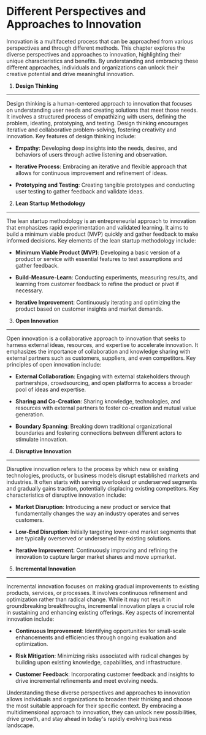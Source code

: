 Different Perspectives and Approaches to Innovation
============================================================

Innovation is a multifaceted process that can be approached from various perspectives and through different methods. This chapter explores the diverse perspectives and approaches to innovation, highlighting their unique characteristics and benefits. By understanding and embracing these different approaches, individuals and organizations can unlock their creative potential and drive meaningful innovation.

1. **Design Thinking**
----------------------

Design thinking is a human-centered approach to innovation that focuses on understanding user needs and creating solutions that meet those needs. It involves a structured process of empathizing with users, defining the problem, ideating, prototyping, and testing. Design thinking encourages iterative and collaborative problem-solving, fostering creativity and innovation. Key features of design thinking include:

* **Empathy**: Developing deep insights into the needs, desires, and behaviors of users through active listening and observation.

* **Iterative Process**: Embracing an iterative and flexible approach that allows for continuous improvement and refinement of ideas.

* **Prototyping and Testing**: Creating tangible prototypes and conducting user testing to gather feedback and validate ideas.

2. **Lean Startup Methodology**
-------------------------------

The lean startup methodology is an entrepreneurial approach to innovation that emphasizes rapid experimentation and validated learning. It aims to build a minimum viable product (MVP) quickly and gather feedback to make informed decisions. Key elements of the lean startup methodology include:

* **Minimum Viable Product (MVP)**: Developing a basic version of a product or service with essential features to test assumptions and gather feedback.

* **Build-Measure-Learn**: Conducting experiments, measuring results, and learning from customer feedback to refine the product or pivot if necessary.

* **Iterative Improvement**: Continuously iterating and optimizing the product based on customer insights and market demands.

3. **Open Innovation**
----------------------

Open innovation is a collaborative approach to innovation that seeks to harness external ideas, resources, and expertise to accelerate innovation. It emphasizes the importance of collaboration and knowledge sharing with external partners such as customers, suppliers, and even competitors. Key principles of open innovation include:

* **External Collaboration**: Engaging with external stakeholders through partnerships, crowdsourcing, and open platforms to access a broader pool of ideas and expertise.

* **Sharing and Co-Creation**: Sharing knowledge, technologies, and resources with external partners to foster co-creation and mutual value generation.

* **Boundary Spanning**: Breaking down traditional organizational boundaries and fostering connections between different actors to stimulate innovation.

4. **Disruptive Innovation**
----------------------------

Disruptive innovation refers to the process by which new or existing technologies, products, or business models disrupt established markets and industries. It often starts with serving overlooked or underserved segments and gradually gains traction, potentially displacing existing competitors. Key characteristics of disruptive innovation include:

* **Market Disruption**: Introducing a new product or service that fundamentally changes the way an industry operates and serves customers.

* **Low-End Disruption**: Initially targeting lower-end market segments that are typically overserved or underserved by existing solutions.

* **Iterative Improvement**: Continuously improving and refining the innovation to capture larger market shares and move upmarket.

5. **Incremental Innovation**
-----------------------------

Incremental innovation focuses on making gradual improvements to existing products, services, or processes. It involves continuous refinement and optimization rather than radical change. While it may not result in groundbreaking breakthroughs, incremental innovation plays a crucial role in sustaining and enhancing existing offerings. Key aspects of incremental innovation include:

* **Continuous Improvement**: Identifying opportunities for small-scale enhancements and efficiencies through ongoing evaluation and optimization.

* **Risk Mitigation**: Minimizing risks associated with radical changes by building upon existing knowledge, capabilities, and infrastructure.

* **Customer Feedback**: Incorporating customer feedback and insights to drive incremental refinements and meet evolving needs.

Understanding these diverse perspectives and approaches to innovation allows individuals and organizations to broaden their thinking and choose the most suitable approach for their specific context. By embracing a multidimensional approach to innovation, they can unlock new possibilities, drive growth, and stay ahead in today's rapidly evolving business landscape.
